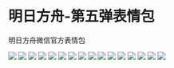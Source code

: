 # 明日方舟-第五弹表情包

明日方舟微信官方表情包

![](https://gcore.jsdelivr.net/gh/yoghurtlee-thu/twikoo-magic@main/image/Arknights_five/five_01.webp)
![](https://gcore.jsdelivr.net/gh/yoghurtlee-thu/twikoo-magic@main/image/Arknights_five/five_02.webp)
![](https://gcore.jsdelivr.net/gh/yoghurtlee-thu/twikoo-magic@main/image/Arknights_five/five_03.webp)
![](https://gcore.jsdelivr.net/gh/yoghurtlee-thu/twikoo-magic@main/image/Arknights_five/five_04.webp)
![](https://gcore.jsdelivr.net/gh/yoghurtlee-thu/twikoo-magic@main/image/Arknights_five/five_05.webp)
![](https://gcore.jsdelivr.net/gh/yoghurtlee-thu/twikoo-magic@main/image/Arknights_five/five_06.webp)
![](https://gcore.jsdelivr.net/gh/yoghurtlee-thu/twikoo-magic@main/image/Arknights_five/five_07.webp)
![](https://gcore.jsdelivr.net/gh/yoghurtlee-thu/twikoo-magic@main/image/Arknights_five/five_08.webp)
![](https://gcore.jsdelivr.net/gh/yoghurtlee-thu/twikoo-magic@main/image/Arknights_five/five_09.webp)
![](https://gcore.jsdelivr.net/gh/yoghurtlee-thu/twikoo-magic@main/image/Arknights_five/five_10.webp)
![](https://gcore.jsdelivr.net/gh/yoghurtlee-thu/twikoo-magic@main/image/Arknights_five/five_11.webp)
![](https://gcore.jsdelivr.net/gh/yoghurtlee-thu/twikoo-magic@main/image/Arknights_five/five_12.webp)
![](https://gcore.jsdelivr.net/gh/yoghurtlee-thu/twikoo-magic@main/image/Arknights_five/five_13.webp)
![](https://gcore.jsdelivr.net/gh/yoghurtlee-thu/twikoo-magic@main/image/Arknights_five/five_14.webp)
![](https://gcore.jsdelivr.net/gh/yoghurtlee-thu/twikoo-magic@main/image/Arknights_five/five_15.webp)
![](https://gcore.jsdelivr.net/gh/yoghurtlee-thu/twikoo-magic@main/image/Arknights_five/five_16.webp)

